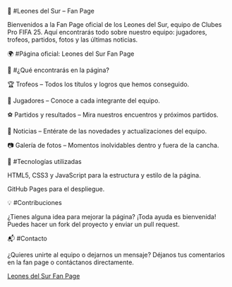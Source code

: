 🦁 #Leones del Sur – Fan Page

Bienvenidos a la Fan Page oficial de los Leones del Sur, equipo de Clubes Pro FIFA 25.
Aquí encontrarás todo sobre nuestro equipo: jugadores, trofeos, partidos, fotos y las últimas noticias.

🌍 #Página oficial: Leones del Sur Fan Page

📸 #¿Qué encontrarás en la página?

🏆 Trofeos – Todos los títulos y logros que hemos conseguido.

👥 Jugadores – Conoce a cada integrante del equipo.

⚽ Partidos y resultados – Mira nuestros encuentros y próximos partidos.

📰 Noticias – Entérate de las novedades y actualizaciones del equipo.

📷 Galería de fotos – Momentos inolvidables dentro y fuera de la cancha.

🚀 #Tecnologías utilizadas

HTML5, CSS3 y JavaScript para la estructura y estilo de la página.

GitHub Pages para el despliegue.

💡 #Contribuciones

¿Tienes alguna idea para mejorar la página? ¡Toda ayuda es bienvenida!
Puedes hacer un fork del proyecto y enviar un pull request.

📬 #Contacto

¿Quieres unirte al equipo o dejarnos un mensaje?
Déjanos tus comentarios en la fan page o contáctanos directamente.

[Leones del Sur Fan Page](https://r-pamo323.github.io/Leones-del-Sur/)
